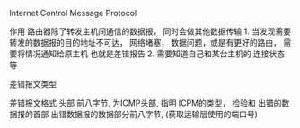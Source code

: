 Internet Control Message Protocol

作用
    路由器除了转发主机间通信的数据报， 同时会做其他数据传输
    1. 当发现需要转发的数据报的目的地址不可达， 网络堵塞， 数据问题，或是有更好的路由， 需要将情况通知给原主机
        也就是差错报告
    2.  需要知道自己和某台主机的 连接状态等

差错报文类型

差错报文格式
    头部
    前八字节, 为ICMP头部, 指明 ICPM的类型， 检验和
    出错的数据报的首部
    出错数据报的数据部分前八字节, (获取运输层使用的端口号)
